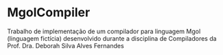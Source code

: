 # MgolCompiler
Trabalho de implementação de um compilador para linguagem Mgol (linguagem fictícia) desenvolvido durante a disciplina de Compiladores da Prof. Dra. Deborah Silva Alves Fernandes
